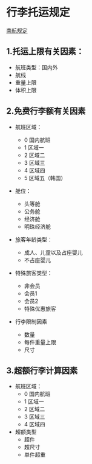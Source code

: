 # 行李托运规定
[南航规定](http://www.csair.com/cn/tourguide/luggage_service/carryon_luggage/rules/)
## 1.托运上限有关因素：

- 航班类型：国内外
- 航线
- 重量上限
- 体积上限

## 2.免费行李额有关因素

- 航班区域：
  - 0 国内航班
  - 1 区域一
  - 2 区域二
  - 3 区域三
  - 4 区域四
  - 5 区域五（韩国）
- 舱位：
  - 头等舱
  - 公务舱
  - 经济舱
  - 明珠经济舱
  
- 旅客年龄类型：
  - 成人、儿童以及占座婴儿
  - 不占座婴儿
  
- 特殊旅客类型：
  - 非会员
  - 会员1
  - 会员2
  - 特殊优惠旅客
- 行李限制因素
  - 数量
  - 每件重量上限
  - 尺寸
 
 ## 3.超额行李计算因素
- 航班区域：
  - 0 国内航班
  - 1 区域一
  - 2 区域二
  - 3 区域三
  - 4 区域四
- 超额类型
  - 超件
  - 超尺寸
  - 单件超重 